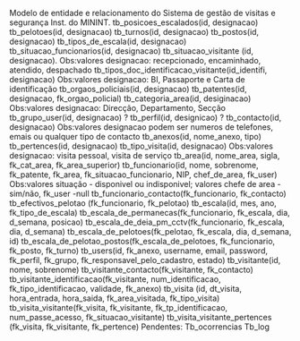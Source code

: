 Modelo de entidade e relacionamento do Sistema de gestão de visitas e segurança Inst. do MININT.
tb_posicoes_escalados(id, designacao)
tb_pelotoes(id, designacao)
tb_turnos(id, designacao)
tb_postos(id, designacao)
tb_tipos_de_escala(id, designacao)
tb_situacao_funcionarios(id, designacao)
tb_situacao_visitante (id, designacao).
Obs:valores designacao: recepcionado, encaminhado, atendido, despachado
tb_tipos_doc_identificacao_visitante(id_identifi, designacao) 
Obs:valores designacao: BI, Passaporte e Carta de identificação
tb_orgaos_policiais(id, designacao)
tb_patentes(id, designacao, fk_orgao_policial)
tb_categoria_area(id, desiginacao)
Obs:valores designacao: Direcção, Departamento, Secção
tb_grupo_user(id, designacao) ?
tb_perfil(id, designicao) ?
tb_contacto(id, designacao)
Obs:valores designacao podem ser numeros de telefones, emais ou qualquer tipo de contacto
tb_anexos(id, nome_anexo, tipo)
tb_pertences(id, designacao)
tb_tipo_visita(id, designacao) 
Obs:valores designacao: visita pessoal, visita de serviço
tb_area(id, nome_area, sigla, fk_cat_area, fk_area_superior)
tb_funcionario(id, nome, sobrenome, fk_patente, fk_area, fk_situacao_funcionario, NIP, 
chef_de_area, fk_user)
Obs:valores situação - disponivel ou indisponivel; valores chefe de area - sim/não, fk_user -null
tb_funcionario_contacto(fk_funcionario, fk_contacto) 
tb_efectivos_pelotao (fk_funcionario, fk_pelotao)
tb_escala(id, mes, ano, fk_tipo_de_escala)
tb_escala_de_permanecas(fk_funcionario, fk_escala, dia, d_semana, posicao)
tb_escala_de_deia_pm_cctv(fk_funcionario, fk_escala, dia, d_semana)
tb_escala_de_pelotoes(fk_pelotao, fk_escala, dia, d_semana, id)
tb_escala_de_pelotao_postos(fk_escala_de_pelotoes, fk_funcionario, fk_posto, 
fk_turno)
tb_users(id, fk_anexo, username, email, password, fk_perfil, fk_grupo,
fk_responsavel_pelo_cadastro, estado)
tb_visitante(id, nome, sobrenome)
tb_visitante_contacto(fk_visitante, fk_contacto)
tb_visitante_identificacao(fk_visitante, num_identificacao, fk_tipo_identificacao, 
validade, fk_anexo)
tb_visita (id, dt_visita, hora_entrada, hora_saida, fk_area_visitada, fk_tipo_visita)
tb_visita_visitante(fk_visita, fk_visitante, fk_tp_identificacao, num_passe_acesso, 
fk_situacao_visitante)
tb_visita_visitante_pertences (fk_visita, fk_visitante, fk_pertence)
Pendentes:
Tb_ocorrencias
Tb_log